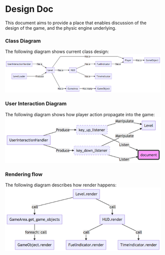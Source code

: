 # Design Doc
This document aims to provide a place that enables discussion of the design of the game, and the physic engine underlying.


### Class Diagram
The following diagram shows current class design:
![class_diagram](./class_diagram.png)


### User Interaction Diagram
The following diagram shows how player action propagate into the game:
![ui_diagram](./user_interaction_diagram.png)


### Rendering flow
The following diagram describes how render happens:
![rendering_flow](./rendering_flow.png)
